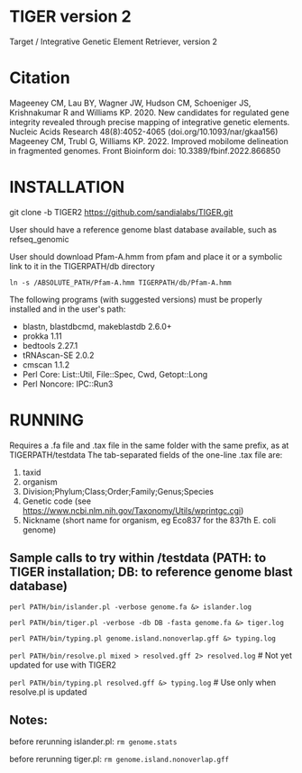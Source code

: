 # TIGER version 2
Target / Integrative Genetic Element Retriever, version 2

# Citation
Mageeney CM, Lau BY, Wagner JW, Hudson CM, Schoeniger JS, Krishnakumar R and Williams KP. 2020. New candidates for regulated gene integrity revealed through precise mapping of integrative genetic elements. Nucleic Acids Research 48(8):4052-4065 (doi.org/10.1093/nar/gkaa156)
Mageeney CM, Trubl G, Williams KP. 2022. Improved mobilome delineation in fragmented genomes. Front Bioinform doi: 10.3389/fbinf.2022.866850

# INSTALLATION
git clone -b TIGER2 https://github.com/sandialabs/TIGER.git

User should have a reference genome blast database available, such as refseq_genomic

User should download Pfam-A.hmm from pfam and place it or a symbolic link to it in the TIGERPATH/db directory

```ln -s /ABSOLUTE_PATH/Pfam-A.hmm TIGERPATH/db/Pfam-A.hmm```

The following programs (with suggested versions) must be properly installed and in the user's path:
* blastn, blastdbcmd, makeblastdb 2.6.0+
* prokka 1.11
* bedtools 2.27.1
* tRNAscan-SE 2.0.2
* cmscan 1.1.2
* Perl Core: List::Util, File::Spec, Cwd, Getopt::Long
* Perl Noncore: IPC::Run3

# RUNNING
Requires a .fa file and .tax file in the same folder with the same prefix, as at TIGERPATH/testdata
The tab-separated fields of the one-line .tax file are: 
 1. taxid
 2. organism
 3. Division;Phylum;Class;Order;Family;Genus;Species
 4. Genetic code (see https://www.ncbi.nlm.nih.gov/Taxonomy/Utils/wprintgc.cgi)
 5. Nickname (short name for organism, eg Eco837 for the 837th E. coli genome)

## Sample calls to try within /testdata (PATH: to TIGER installation; DB: to reference genome blast database)
```perl PATH/bin/islander.pl -verbose genome.fa &> islander.log```

```perl PATH/bin/tiger.pl -verbose -db DB -fasta genome.fa &> tiger.log```

```perl PATH/bin/typing.pl genome.island.nonoverlap.gff &> typing.log```

```perl PATH/bin/resolve.pl mixed > resolved.gff 2> resolved.log```  # Not yet updated for use with TIGER2

```perl PATH/bin/typing.pl resolved.gff &> typing.log```  # Use only when resolve.pl is updated

## Notes:
before rerunning islander.pl: ```rm genome.stats```

before rerunning tiger.pl: ```rm genome.island.nonoverlap.gff```
